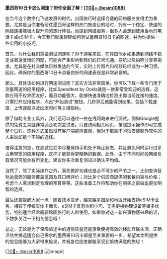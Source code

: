 **墨西哥10日卡怎么测速？带你全面了解！[[TG💪+ @esim1088](https://t.me/s/esim1088)]**

在当今这个数字化飞速发展的时代，出国旅行时选择合适的网络服务变得尤为重要。尤其是当你准备前往墨西哥这样的热门旅游目的地时，拥有一个稳定、快速的网络连接能极大提升你的旅行体验。而提到网络服务，很多人会想到使用当地的电话卡或eSIM卡。今天我们就来聊聊如何测试墨西哥10日卡的网速，并为你提供一些实用的小技巧。

首先，为什么我们需要测试网速呢？对于游客来说，在异国他乡如果遇到网络不稳定或者速度慢的问题，可能会严重影响到我们的日常沟通、导航以及拍照分享等需求。尤其是在社交媒体日益发达的今天，实时上传照片和视频已经成为一种习惯。因此，确保你的墨西哥10日卡具备良好的网速表现是非常必要的。

那么，具体该如何进行网速测试呢？其实方法非常简单。你可以下载一些专门用于测量网速的应用程序，比如Speedtest by Ookla就是一款非常受欢迎的选择。这款应用不仅界面友好，而且功能强大，能够快速准确地检测出你当前连接的速度。只需打开应用程序，点击“开始测试”按钮，几秒钟后就能得到结果，包括下载速度、上传速度以及延迟时间等关键指标。

除了借助专业工具外，我们还可以通过一些在线网站来进行测试。例如Google提供的免费工具就非常适合初次尝试者。只要访问相关网页，按照提示操作即可完成整个过程。这种方式虽然没有客户端那样直观，但对于那些不习惯安装额外软件的人来说却是个不错的选择。

值得注意的是，在测试过程中尽量保持手机处于静止状态，并且避免同时运行过多占用带宽的应用程序，这样才能获得更精确的数据。此外，由于不同时间段网络负载情况可能会有所变化，建议你多次重复测试以确认平均值。

当然了，除了实际操作之外，事先做好功课也是必不可少的环节之一。比如查询目标运营商的服务覆盖范围及其口碑评价；对比多个供应商提供的套餐内容与价格；考虑个人需求制定合理的预算等等。这些准备工作将帮助你在购买之前做出更加明智的选择。

最后还要提醒大家一点：随着技术进步，越来越多国家和地区开始支持eSIM卡业务。相较于传统实体卡而言，eSIM卡具有体积小巧、无需更换物理设备等诸多优势，特别适合经常需要跨国旅行的人群使用。如果你对这一新兴事物感兴趣的话，不妨多关注一下相关信息哦！

总之，无论是为了保障旅途中的通信质量还是享受便捷高效的移动互联生活，正确评估并挑选适合自己需求的墨西哥10日卡都是至关重要的一步。希望本文所提供的信息能够为大家带来启发，并祝各位朋友都能享受到愉快满意的旅程！

[[TG💪+ @esim1088](https://t.me/s/esim1088) ![Image](https://i.postimg.cc/4NQfJmqS/Snipaste-2025-05-13-00-14-12.png)]
